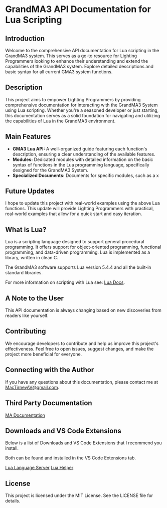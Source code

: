 # GrandMA3 API Documentation for Lua Scripting

## Introduction
Welcome to the comprehensive API documentation for Lua scripting in the GrandMA3 system. This serves as a go-to resource for Lighting Programmers looking to enhance their understanding and extend the capabilities of the GrandMA3 system. Explore detailed descriptions and basic syntax for all current GMA3 system functions.

## Description
This project aims to empower Lighting Programmers by providing comprehensive documentation for interacting with the GrandMA3 System using Lua scripting. Whether you're a seasoned developer or just starting, this documentation serves as a solid foundation for navigating and utilizing the capabilities of Lua in the GrandMA3 environment.

## Main Features
* **GMA3 Lua API:** A well-organized guide featuring each function's description, ensuring a clear understanding of the available features.
* **Modules:** Dedicated modules with detailed information on the basic syntax of functions in the Lua programming language, specifically designed for the GrandMA3 System.
* **Specialized Documents:** Documents for specific modules, such as a x

## Future Updates
I hope to update this project with real-world examples using the above Lua functions. This update will provide Lighting Programmers with practical, real-world examples that allow for a quick start and easy iteration. 

## What is Lua?
Lua is a scripting language designed to support general procedural programming.
It offers support for object-oriented programming, functional programming, and data-driven programming. 
Lua is implemented as a library, written in clean C.

The GrandMA3 software supports Lua version 5.4.4 and all the built-in standard libraries.

For more information on scripting with Lua see: [Lua Docs](www.lua.org).

## A Note to the User
This API documentation is always changing based on new discoveries from readers like yourself.

## Contributing
We encourage developers to contribute and help us improve this project's effectiveness. Feel free to open issues, suggest changes, and make the project more beneficial for everyone.

## Connecting with the Author
If you have any questions about this documentation, please contact me at [MacTirneyAV@gmail.com]().

## Third Party Documentation
[MA Documentation](https://help2.malighting.com/Page/grandMA3/what_is_lua/en/1.9)

## Downloads and VS Code Extensions
Below is a list of Downloads and VS Code Extensions that I recommend you install.

Both can be found and installed in the VS Code Extensions tab.

[Lua Language Server](https://luals.github.io/)
[Lua Helper](https://github.com/Tencent/LuaHelper)

## License
This project is licensed under the MIT License. See the LICENSE file for details.